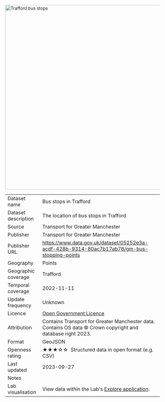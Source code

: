 <a href="trafford_bus_stops.geojson"><img src="thumbnail.png" alt="Trafford bus stops" width="600"/></a>
<table>
<tr>
	<td>Dataset name</td>
	<td>Bus stops in Trafford</td>
</tr>
<tr>
	<td>Dataset description</td>
	<td>The location of bus stops in Trafford</td>
</tr>
<tr>
	<td>Source</td>
	<td>Transport for Greater Manchester</td>
</tr>
<tr>
	<td>Publisher</td>
	<td>Transport for Greater Manchester</td>
</tr>
<tr>
	<td>Publisher URL</td>
	<td><a href="https://www.data.gov.uk/dataset/05252e3a-acdf-428b-9314-80ac7b17ab76/gm-bus-stopping-points">https://www.data.gov.uk/dataset/05252e3a-acdf-428b-9314-80ac7b17ab76/gm-bus-stopping-points</a></td>
</tr>
<tr>
	<td>Geography</td>
	<td>Points</td>
</tr>
<tr>
	<td>Geographic coverage</td>
	<td>Trafford</td>
</tr>
<tr>
	<td>Temporal coverage</td>
	<td>2022-11-11</td>
</tr>
<tr>
	<td>Update frequency</td>
	<td>Unknown</td>
</tr>
<tr>
	<td>Licence</td>
	<td><a href="http://www.nationalarchives.gov.uk/doc/open-government-licence/version/3/">Open Government Licence</a></td>
</tr>
<tr>
	<td>Attribution</td>
	<td>Contains Transport for Greater Manchester data. Contains OS data © Crown copyright and database right 2023.</td>
</tr>
<tr>
	<td>Format</td>
	<td>GeoJSON</td>
</tr>
<tr>
	<td>Openness rating</td>
	<td>&#9733&#9733&#9733&#9734&#9734&nbsp; Structured data in open format (e.g. CSV)</td>
</tr>
<tr>
	<td>Last updated</td>
	<td>2023-09-27</td>
</tr>
<tr>
	<td>Notes</td>
	<td></td>
</tr>
<tr>
	<td>Lab visualisation</td>
	<td>View data within the Lab's <a href="https://www.trafforddatalab.io/explore/index.html?dataset=bus_stops">Explore application</a>.</td>
</tr>
</table>
